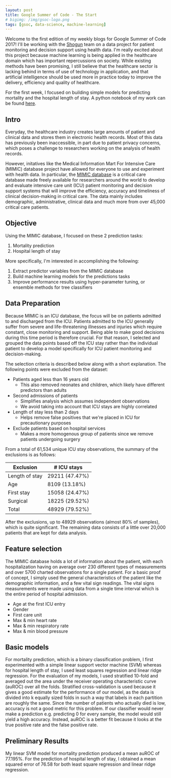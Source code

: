 ```yaml
---
layout: post
title: Google Summer of Code - The Start
# bigimg: /img/gsoc-logo.png
tags: [gsoc, data-science, machine-learning]
---
```


Welcome to the first edition of my weekly blogs for Google Summer of Code 2017! I'll be working with the [Shogun](http://shogun.ml) team on a data project for patient monitoring and decision support using health data. I'm really excited about this project because machine learning is being applied in the healthcare domain which has important repercussions on society. While existing methods have been promising, I still believe that the healthcare sector is lacking behind in terms of use of technology in application, and that artificial intelligence should be used more in practice today to improve the delivery, efficiency and quality of healthcare.

For the first week, I focused on building simple models for predicting mortality and the hospital length of stay. A python notebook of my work can be found [here](https://github.com/olinguyen/gsoc2017-shogun-dataproject/).

## Intro

Everyday, the healthcare industry creates large amounts of patient and clinical data and stores them in electronic health records. Most of this data has previously been inaccessible, in part due to patient privacy concerns, which poses a challenge to researchers working on the analysis of health records.

However, initatives like the Medical Information Mart For Intensive Care (MIMIC) database project have allowed for everyone to use and experiment with health data. In particular, the [MIMIC database](https://mimic.physionet.org/
) is a critical care database made freely available for researchers around the world to develop and evaluate intensive care unit (ICU) patient monitoring and decision support systems that will improve the efficiency, accuracy and timeliness of clinical decision-making in critical care. The data mainly includes demographic, administrative, clinical data and much more from over 45,000 critical care patients.

## Objective

Using the MIMIC database, I focused on these 2 prediction tasks:

1. Mortality prediction
2. Hospital length of stay  

More specifically, I'm interested in accomplishing the following:

1. Extract predictor variables from the MIMIC database
2. Build machine learning models for the predictions tasks
3. Improve performance results using hyper-parameter tuning, or ensemble methods for tree classifiers

## Data Preparation

Because MIMIC is an ICU database, the focus will be on patients admitted to and discharged from the ICU. Patients admitted to the ICU generally suffer from severe and life-threatening illnesses and injuries which require constant, close monitoring and support. Being able to make good decisions during this time period is therefore crucial. For that reason, I selected and grouped the data points based off the ICU stay rather than the individual patient to develop a model specifically for ICU patient monitoring and decision-making.

The selection criteria is described below along with a short explanation. The following points were excluded from the dataset:

* Patients aged less than 16 years old
    * This also removed neonates and children, which likely have different predictors than adults
* Second admissions of patients
    * Simplifies analysis which assumes independent observations
    * We avoid taking into account that ICU stays are highly correlated
* Length of stay less than 2 days
    * Helps remove false positives that we're placed in ICU for precautionary purposes
* Exclude patients based on hospital services
    * Makes a more homogenous group of patients since we remove patients undergoing surgery

From a total of 61,534 unique ICU stay observations, the summary of the exclusions is as follows:

| Exclusion      | # ICU stays    |
|----------------|----------------|
| Length of stay | 29211 (47.47%) |
| Age            | 8109 (13.18%)  |
| First stay     | 15058 (24.47%) |
| Surgical       | 18225 (29.52%) |
| Total          | 48929 (79.52%) |

After the exclusions, up to 48929 observations (almost 80% of samples), which is quite significant. The remaining data consists of a little over 20,000 patients that are kept for data analysis.

## Feature selection

The MIMIC database holds a lot of information about the patient, with each hospitalization having on average over 230 different types of measurements and over 5700 charted observations for a single patient. For a basic proof of concept, I simply used the general characteristics of the patient like the demographic information, and a few vital sign readings. The vital signs measurements were made using data from a single time interval which is the entire period of hospital admission.

* Age at the first ICU entry
* Gender
* First care unit
* Max & min heart rate
* Max & min respiratory rate
* Max & min blood pressure

## Basic models

For mortality prediction, which is a binary classification problem, I first experimented with a simple linear support vector machine (SVM) whereas for hospital length of stay, I used least squares regression and linear ridge regression. For the evaluation of my models, I used stratified 10-fold and averaged out the area under the receiver operating characteristic curve (auROC) over all the folds. Stratified cross-validation is used because it gives a good estimate for the performance of our model, as the data is divided into k equally sized folds in such a way that labels in each partition are roughly the same. Since the number of patients who actually died is low, accuracy is not a good metric for this problem. If our classifier would never make a prediction e.g. predicting 0 for every sample, the model would still yield a high accuracy. Instead, auROC is a better fit because it looks at the true positive rate and the false positive rate.

## Preliminary Results

My linear SVM model for mortality prediction produced a mean auROC of 77.195%. For the prediction of hospital length of stay, I obtained a mean squared error of 76.58 for both least square regression and linear ridge regression.
